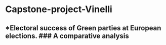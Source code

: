 # Capstone-project-Vinelli
## *Electoral success of Green parties at European elections. ### A comparative analysis
